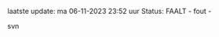 laatste update: 
ma 06-11-2023 23:52   uur 
Status: FAALT - fout - 
<div class="service R">svn</div>